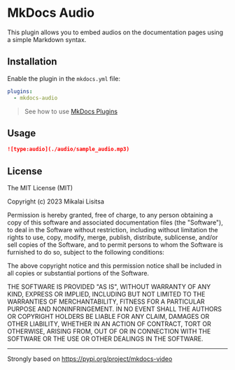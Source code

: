 # MkDocs Audio

This plugin allows you to embed audios on the documentation pages using a simple Markdown syntax.

## Installation

Enable the plugin in the `mkdocs.yml` file:

``` yaml
plugins:
  - mkdocs-audio
```

> See how to use [MkDocs Plugins](https://www.mkdocs.org/dev-guide/plugins/#using-plugins)

## Usage

``` markdown
![type:audio](./audio/sample_audio.mp3)
```

## License
The MIT License (MIT)

Copyright (c) 2023 Mikalai Lisitsa

Permission is hereby granted, free of charge, to any person obtaining a copy of this software and associated documentation files (the "Software"), to deal in the Software without restriction, including without limitation the rights to use, copy, modify, merge, publish, distribute, sublicense, and/or sell copies of the Software, and to permit persons to whom the Software is furnished to do so, subject to the following conditions:

The above copyright notice and this permission notice shall be included in all copies or substantial portions of the Software.

THE SOFTWARE IS PROVIDED "AS IS", WITHOUT WARRANTY OF ANY KIND, EXPRESS OR IMPLIED, INCLUDING BUT NOT LIMITED TO THE WARRANTIES OF MERCHANTABILITY, FITNESS FOR A PARTICULAR PURPOSE AND NONINFRINGEMENT. IN NO EVENT SHALL THE AUTHORS OR COPYRIGHT HOLDERS BE LIABLE FOR ANY CLAIM, DAMAGES OR OTHER LIABILITY, WHETHER IN AN ACTION OF CONTRACT, TORT OR OTHERWISE, ARISING FROM, OUT OF OR IN CONNECTION WITH THE SOFTWARE OR THE USE OR OTHER DEALINGS IN THE SOFTWARE.

---

Strongly based on https://pypi.org/project/mkdocs-video

